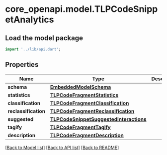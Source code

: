 # core_openapi.model.TLPCodeSnippetAnalytics

## Load the model package
```dart
import '../lib/api.dart';
```

## Properties
Name | Type | Description | Notes
------------ | ------------- | ------------- | -------------
**schema** | [**EmbeddedModelSchema**](EmbeddedModelSchema.md) |  | [optional] 
**statistics** | [**TLPCodeFragmentStatistics**](TLPCodeFragmentStatistics.md) |  | [optional] 
**classification** | [**TLPCodeFragmentClassification**](TLPCodeFragmentClassification.md) |  | [optional] 
**reclassification** | [**TLPCodeFragmentReclassification**](TLPCodeFragmentReclassification.md) |  | [optional] 
**suggested** | [**TLPCodeSnippetSuggestedInteractions**](TLPCodeSnippetSuggestedInteractions.md) |  | [optional] 
**tagify** | [**TLPCodeFragmentTagify**](TLPCodeFragmentTagify.md) |  | [optional] 
**description** | [**TLPCodeFragmentDescription**](TLPCodeFragmentDescription.md) |  | [optional] 

[[Back to Model list]](../README.md#documentation-for-models) [[Back to API list]](../README.md#documentation-for-api-endpoints) [[Back to README]](../README.md)


